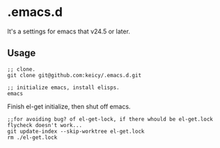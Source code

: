 
# .emacs.d
It's a settings for emacs that v24.5 or later.

## Usage
```
;; clone.
git clone git@github.com:keicy/.emacs.d.git

;; initialize emacs, install elisps.
emacs
```
Finish el-get initialize, then shut off emacs. 
```
;;for avoiding bug? of el-get-lock, if there whould be el-get.lock flycheck doesn't work...
git update-index --skip-worktree el-get.lock
rm ./el-get.lock 
```
